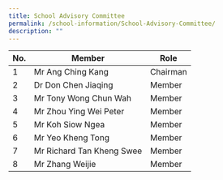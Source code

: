 ```yaml
---
title: School Advisory Committee
permalink: /school-information/School-Advisory-Committee/
description: ""
---
```

| No. | Member                    | Role          |
|-----|---------------------------|---------------|
|  1  | Mr Ang Ching Kang         | Chairman      |
|  2  | Dr Don Chen Jiaqing       | Member        |
|  3  | Mr Tony Wong Chun Wah     | Member        |
|  4  | Mr Zhou Ying Wei Peter    | Member        |
|  5  | Mr Koh Siow Ngea          | Member        |
|  6  | Mr Yeo Kheng Tong         | Member        |
|  7  | Mr Richard Tan Kheng Swee | Member        |
|  8  | Mr Zhang Weijie | Member        |